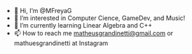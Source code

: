 - 👋 Hi, I’m @MFreyaG
- 👀 I’m interested in Computer Cience, GameDev, and Music!
- 🌱 I’m currently learning Linear Algebra and C++
- 📫 How to reach me matheusgrandinetti@gmail.com or mathuesgrandinetti at Instagram

<!---
MFreyaG/MFreyaG is a ✨ special ✨ repository because its `README.md` (this file) appears on your GitHub profile.
You can click the Preview link to take a look at your changes.
--->
